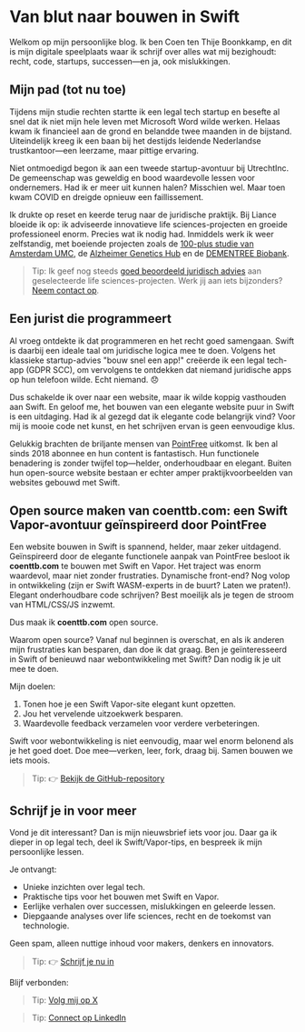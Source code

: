 # Van blut naar bouwen in Swift

Welkom op mijn persoonlijke blog. Ik ben Coen ten Thije Boonkkamp, en dit is mijn digitale speelplaats waar ik schrijf over alles wat mij bezighoudt: recht, code, startups, successen—en ja, ook mislukkingen.

## Mijn pad (tot nu toe)

Tijdens mijn studie rechten startte ik een legal tech startup en besefte al snel dat ik niet mijn hele leven met Microsoft Word wilde werken. Helaas kwam ik financieel aan de grond en belandde twee maanden in de bijstand. Uiteindelijk kreeg ik een baan bij het destijds leidende Nederlandse trustkantoor—een leerzame, maar pittige ervaring.

Niet ontmoedigd begon ik aan een tweede startup-avontuur bij UtrechtInc. De gemeenschap was geweldig en bood waardevolle lessen voor ondernemers. Had ik er meer uit kunnen halen? Misschien wel. Maar toen kwam COVID en dreigde opnieuw een faillissement.

Ik drukte op reset en keerde terug naar de juridische praktijk. Bij Liance bloeide ik op: ik adviseerde innovatieve life sciences-projecten en groeide professioneel enorm. Precies wat ik nodig had. Inmiddels werk ik weer zelfstandig, met boeiende projecten zoals de [100-plus studie van Amsterdam UMC](https://100plus.nl), de [Alzheimer Genetics Hub](https://alzheimergenetics.org) en de [DEMENTREE Biobank](https://www.alzheimercentrum.nl/wetenschap/lopend-onderzoek/biobank-dementree/).

> Tip: Ik geef nog steeds [goed beoordeeld juridisch advies](https://tenthijeboonkkamp.nl) aan geselecteerde life sciences-projecten. Werk jij aan iets bijzonders? [Neem contact op](https://tenthijeboonkkamp.nl/products).

## Een jurist die programmeert

Al vroeg ontdekte ik dat programmeren en het recht goed samengaan. Swift is daarbij een ideale taal om juridische logica mee te doen. Volgens het klassieke startup-advies "bouw snel een app!" creëerde ik een legal tech-app (GDPR SCC), om vervolgens te ontdekken dat niemand juridische apps op hun telefoon wilde. Echt niemand. 😞

Dus schakelde ik over naar een website, maar ik wilde koppig vasthouden aan Swift. En geloof me, het bouwen van een elegante website puur in Swift is een uitdaging. Had ik al gezegd dat ik elegante code belangrijk vind? Voor mij is mooie code net kunst, en het schrijven ervan is geen eenvoudige klus.

Gelukkig brachten de briljante mensen van [PointFree](https://www.pointfree.co) uitkomst. Ik ben al sinds 2018 abonnee en hun content is fantastisch. Hun functionele benadering is zonder twijfel top—helder, onderhoudbaar en elegant. Buiten hun open-source website bestaan er echter amper praktijkvoorbeelden van websites gebouwd met Swift.

## Open source maken van coenttb.com: een Swift Vapor-avontuur geïnspireerd door PointFree

Een website bouwen in Swift is spannend, helder, maar zeker uitdagend. Geïnspireerd door de elegante functionele aanpak van PointFree besloot ik **coenttb.com** te bouwen met Swift en Vapor. Het traject was enorm waardevol, maar niet zonder frustraties. Dynamische front-end? Nog volop in ontwikkeling (zijn er Swift WASM-experts in de buurt? Laten we praten!). Elegant onderhoudbare code schrijven? Best moeilijk als je tegen de stroom van HTML/CSS/JS inzwemt.

Dus maak ik **coenttb.com** open source.

Waarom open source? Vanaf nul beginnen is overschat, en als ik anderen mijn frustraties kan besparen, dan doe ik dat graag. Ben je geïnteresseerd in Swift of benieuwd naar webontwikkeling met Swift? Dan nodig ik je uit mee te doen.

Mijn doelen:
1. Tonen hoe je een Swift Vapor-site elegant kunt opzetten.
2. Jou het vervelende uitzoekwerk besparen.
3. Waardevolle feedback verzamelen voor verdere verbeteringen.

Swift voor webontwikkeling is niet eenvoudig, maar wel enorm belonend als je het goed doet. Doe mee—verken, leer, fork, draag bij. Samen bouwen we iets moois.

> Tip: 👉 [Bekijk de GitHub-repository](https://github.com/coenttb/coenttb-com-server)

## Schrijf je in voor meer

Vond je dit interessant? Dan is mijn nieuwsbrief iets voor jou. Daar ga ik dieper in op legal tech, deel ik Swift/Vapor-tips, en bespreek ik mijn persoonlijke lessen.

Je ontvangt:
- Unieke inzichten over legal tech.
- Praktische tips voor het bouwen met Swift en Vapor.
- Eerlijke verhalen over successen, mislukkingen en geleerde lessen.
- Diepgaande analyses over life sciences, recht en de toekomst van technologie.

Geen spam, alleen nuttige inhoud voor makers, denkers en innovators.

> Tip: 👉 [Schrijf je nu in](http://coenttb.com/en/newsletter/subscribe)

Blijf verbonden:

> Tip: [Volg mij op X](http://x.com/coenttb)

> Tip: [Connect op LinkedIn](https://www.linkedin.com/in/tenthijeboonkkamp)

